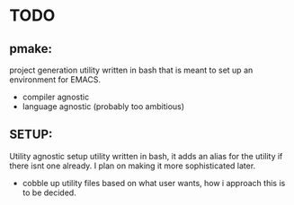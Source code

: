 # TODO
## pmake:
project generation utility written in bash that is meant to set up an environment for EMACS.
+ compiler agnostic
+ language agnostic (probably too ambitious)
## SETUP:
Utility agnostic setup utility written in bash, it adds an alias for the utility if there isnt one already. I plan on making it more sophisticated later.
+ cobble up utility files based on what user wants, how i approach this is to be decided.
